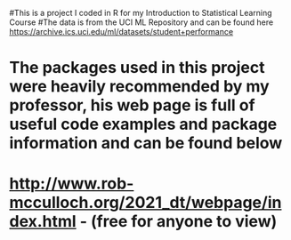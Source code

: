 #This is a project I coded in R for my Introduction to Statistical Learning Course
#The data is from the UCI ML Repository and can be found here https://archive.ics.uci.edu/ml/datasets/student+performance
# The packages used in this project were heavily recommended by my professor, his web page is full of useful code examples and package information and can be found below 
# http://www.rob-mcculloch.org/2021_dt/webpage/index.html - (free for anyone to view)
